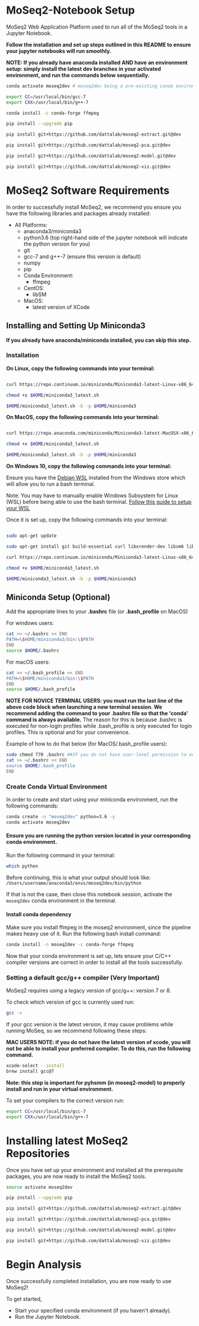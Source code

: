 # MoSeq2-Notebook Setup
MoSeq2 Web Application Platform used to run all of the MoSeq2 tools in a Jupyter Notebook.

**Follow the installation and set up steps outlined in this README to ensure your jupyter notebooks will run smoothly.**

__NOTE: If you already have anaconda installed AND have an environment setup: simply install the latest dev branches in your activated environment, and run the commands below sequentially.__ 

```bash
conda activate moseq2dev # moseq2dev being a pre-existing conda environment 

export CC=/usr/local/bin/gcc-7
export CXX=/usr/local/bin/g++-7

conda install -c conda-forge ffmpeg

pip install --upgrade pip

pip install git+https://github.com/dattalab/moseq2-extract.git@dev

pip install git+https://github.com/dattalab/moseq2-pca.git@dev

pip install git+https://github.com/dattalab/moseq2-model.git@dev

pip install git+https://github.com/dattalab/moseq2-viz.git@dev
```

# MoSeq2 Software Requirements

In order to successfully install MoSeq2, we recommend you ensure you have the following libraries and packages already installed:
 - All Platforms:
     - anaconda3/miniconda3
     - python3.6 (top right-hand side of the jupyter notebook will indicate the python version for you)
     - git
     - gcc-7 and g++-7 (ensure this version is default)
     - numpy
     - pip
     - Conda Environment:
         - ffmpeg
     - CentOS:
         - libSM
     - MacOS:
         - latest version of XCode
         
## Installing and Setting Up Miniconda3

**If you already have anaconda/miniconda installed, you can skip this step.**

### Installation
**On Linux, copy the following commands into your terminal:**
```bash

curl https://repo.continuum.io/miniconda/Miniconda3-latest-Linux-x86_64.sh -o "$HOME/miniconda3_latest.sh"

chmod +x $HOME/miniconda3_latest.sh

$HOME/miniconda3_latest.sh -b -p $HOME/miniconda3

```

**On MacOS, copy the following commands into your terminal:**
```bash

curl https://repo.anaconda.com/miniconda/Miniconda3-latest-MacOSX-x86_64.sh -o "$HOME/miniconda3_latest.sh"

chmod +x $HOME/miniconda3_latest.sh

$HOME/miniconda3_latest.sh -b -p $HOME/miniconda3

```

**On Windows 10, copy the following commands into your terminal:**

Ensure you have the [Debian WSL](https://www.microsoft.com/en-us/p/debian/9msvkqc78pk6?activetab=pivot%3Aoverviewtab) installed from the Windows store which will allow you to run a bash terminal. 

Note: You may have to manually enable Windows Subsystem for Linux (WSL) before being able to use the bash terminal. [Follow this guide to setup your WSL](https://docs.microsoft.com/en-us/windows/wsl/install-win10)

Once it is set up, copy the following commands into your terminal:
```bash

sudo apt-get update

sudo apt-get install git build-essential curl libxrender-dev libsm6 libglib2.0-0

curl https://repo.continuum.io/miniconda/Miniconda3-latest-Linux-x86_64.sh -o "$HOME/miniconda3_latest.sh"

chmod +x $HOME/miniconda3_latest.sh

$HOME/miniconda3_latest.sh -b -p $HOME/miniconda3

```

 ## Miniconda Setup (Optional)
 
 Add the appropriate lines to your __.bashrc__ file (or __.bash_profile__ on MacOS)

For windows users:
```bash
cat >> ~/.bashrc << END
PATH=\$HOME/miniconda3/bin:\$PATH
END
source $HOME/.bashrc
```

For macOS users:
```bash
cat >> ~/.bash_profile << END
PATH=\$HOME/miniconda3/bin:\$PATH
END
source $HOME/.bash_profile
```

__NOTE FOR NOVICE TERMINAL USERS: you must run the last line of the above code block when launching a new terminal session. We recommend adding the command to your .bashrc file so that the 'conda' command is always available.__
The reason for this is because .bashrc is executed for non-login profiles while .bash_profile is only executed for login profiles. This is optional and for your convenience.

Example of how to do that below (for MacOS/.bash_profile users):
```bash
sudo chmod 770 .bashrc ##IF you do not have user-level permission to edit the file already
cat >> ~/.bashrc << END
source $HOME/.bash_profile
END
```

### Create Conda Virtual Environment
In order to create and start using your miniconda environment, run the following commands:
```bash
conda create -n "moseq2dev" python=3.6 -y
conda activate moseq2dev
```

#### Ensure you are running the python version located in your corresponding conda environment.

Run the following command in your terminal:
```bash
which python
```

Before continuing, this is what your output should look like: ```/Users/username/anaconda3/envs/moseq2dev/bin/python```

If that is not the case, then close this notebook session, activate the `moseq2dev` conda environment in the terminal.


#### Install conda dependency

Make sure you install ffmpeg in the moseq2 environment, since the pipeline makes heavy use of it.
Run the following bash install command:
```bash
conda install -n moseq2dev -c conda-forge ffmpeg
```

Now that your conda environment is set up, lets ensure your C/C++ compiler versions are correct in order to install all the tools successfully.

### Setting a default gcc/g++ compiler (Very Important)

MoSeq2 requires using a legacy version of gcc/g++: version 7 or 8.

To check which version of gcc is currently used run:
```bash
gcc -v
```

If your gcc version is the latest version, it may cause problems while running MoSeq, so we recommend
following these steps:

__MAC USERS NOTE: if you do not have the latest version of xcode, you will not be able to install your preferred compiler. To do this, run the following command.__
```bash
xcode-select --install
brew install gcc@7
```

**Note: this step is important for pyhsmm (in moseq2-model) to properly install and run in your virtual environment.**

To set your compilers to the correct version run: 
```bash
export CC=/usr/local/bin/gcc-7
export CXX=/usr/local/bin/g++-7
```

# Installing latest MoSeq2 Repositories

Once you have set up your environment and installed all the prerequisite packages, you are now ready to install the MoSeq2 tools.
```bash
source activate moseq2dev

pip install --upgrade pip

pip install git+https://github.com/dattalab/moseq2-extract.git@dev

pip install git+https://github.com/dattalab/moseq2-pca.git@dev

pip install git+https://github.com/dattalab/moseq2-model.git@dev

pip install git+https://github.com/dattalab/moseq2-viz.git@dev
```

# Begin Analysis
Once successfully completed installation, you are now ready to use MoSeq2! 

To get started,
- Start your specified conda environment (if you haven't already).
- Run the Jupyter Notebook.